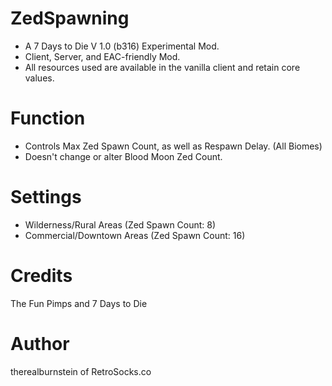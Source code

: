 # ZedSpawning

* A 7 Days to Die V 1.0 (b316) Experimental Mod.
* Client, Server, and EAC-friendly Mod.
* All resources used are available in the vanilla client and retain core values.

# Function
* Controls Max Zed Spawn Count, as well as Respawn Delay. (All Biomes)
* Doesn't change or alter Blood Moon Zed Count.

# Settings
* Wilderness/Rural Areas (Zed Spawn Count: 8)
* Commercial/Downtown Areas (Zed Spawn Count: 16)

# Credits
The Fun Pimps and 7 Days to Die

# Author
therealburnstein of RetroSocks.co
